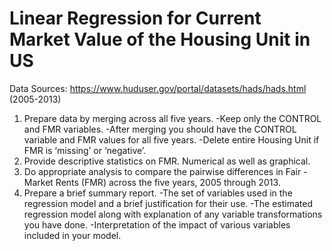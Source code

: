 # Linear Regression for Current Market Value of the Housing Unit in US 


Data Sources: https://www.huduser.gov/portal/datasets/hads/hads.html (2005-2013)

1. Prepare data by merging across all five years.
    -Keep only the CONTROL and FMR variables.
    -After merging you should have the CONTROL variable and FMR values for all five years.
    -Delete entire Housing Unit if FMR is ‘missing’ or ‘negative’.
2. Provide descriptive statistics on FMR. Numerical as well as graphical.
3. Do appropriate analysis to compare the pairwise differences in Fair
   -Market Rents (FMR) across the five years, 2005 through 2013.
4. Prepare a brief summary report.
    -The set of variables used in the regression model and a brief justification for their use.
    -The estimated regression model along with explanation of any variable transformations you have done.
    -Interpretation of the impact of various variables included in your model.
